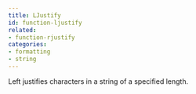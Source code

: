 ```yaml
---
title: LJustify
id: function-ljustify
related:
- function-rjustify
categories:
- formatting
- string
---
```


Left justifies characters in a string of a specified length.
